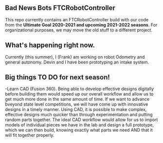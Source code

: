## Bad News Bots FTCRobotController
This repo currently contains an FTCRobotController build with our code from the **Ultimate Goal 2020-2021 and upcoming 2021-2022 seasons**. For organizational purposes, we may move the old stuff to a different project.

## What's happening right now.
Currently (this summer), I (Frank) am working on robot Odometry and general autonomy. 
Devin and I have been prototyping an intake system.

## Big things TO DO for next season!
-Learn CAD (Fusion 360). Being able to develop effective designs digitally before building them would speed up our overall workflow and allow us to get much more done in the same amount of time. If we want to advance bveyond state level competitions, we will have come up with innovative designs in a timely manner. Using CAD, it is possible to make complex, effective designs much quicker than through experimentation and putting random parts together. The ideal CAD workflow would allow for us to import models of individual pieces we have in the lab and design a full prototype, which we can then build, knowing exactly what parts we need AND that it will fit together properly.
